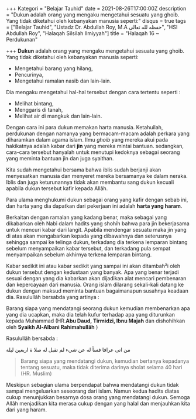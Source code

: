 +++
Kategori = "Belajar Tauhid"
date = 2021-08-26T17:00:00Z
description = "Dukun adalah orang yang mengaku mengetahui sesuatu yang ghoib. Yang tidak diketahui oleh kebanyakan manusia seperti:"
disqus = true
tags = ["Belajar Tauhid", "Ustadz Dr. Abdullah Roy, M.A حفظه لله تعالى", "HSI Abdullah Roy", "Halaqah Silsilah Ilmiyyah"]
title = "Halaqah 16 ~ Perdukunan"

+++
**Dukun** adalah orang yang mengaku mengetahui sesuatu yang ghoib. Yang tidak diketahui oleh kebanyakan manusia seperti:

* Mengetahui barang yang hilang,
* Pencurinya,
* Mengetahui ramalan nasib dan lain-lain.

Dia mengaku mengetahui hal-hal tersebut dengan cara tertentu seperti :

* Melihat bintang,
* Menggaris di tanah,
* Melihat air di mangkuk dan lain-lain.

Dengan cara ini para dukun memakan harta manusia. Ketahuilah, perdukunan dengan namanya yang bermacam-macam adalah perkara yang diharamkan dalam agama islam. Ilmu _ghoib_ yang mereka akui pada hakikatnya adalah kabar dari **jin** yang mereka mintai bantuan. sedangkan, cara-cara tersebut hanyalah untuk menutupi kedoknya sebagai seorang yang meminta bantuan jin dan juga syaithan.

Kita sudah mengetahui bersama bahwa iblis sudah berjanji akan menyesatkan manusia dan menyeret mereka bersamanya ke dalam neraka. Iblis dan juga keturunannya tidak akan membantu sang dukun kecuali apabila dukun tersebut kafir kepada Allâh.

Para ulama menghukumi dukun sebagai orang yang kafir dengan sebab ini, dan harta yang dia dapatkan dari pekerjaan ini adalah **harta yang haram**.

Berkaitan dengan ramalan yang kadang benar, maka sebagai yang dikabarkan oleh Nabi dalam hadits yang shohih bahwa para jin bekerjasama untuk mencuri kabar dari langit. Apabila mendengar sesuatu maka jin yang di atas akan mengabarkan kepada yang dibawahnya dan seterusnya sehingga sampai ke telinga dukun, terkadang dia terkena lemparan bintang sebelum menyampaikan kabar tersebut, dan terkadang pula sempat menyampaikan sebelum akhirnya terkena lemparan bintang.

Kabar sedikit ini atau kabar sedikit yang sampai ini akan ditambah²i oleh dukun tersebut dengan kedustaan yang banyak. Apa yang benar terjadi sesuai dengan yang dia kabarkan akan dijadikan alat mencari pembenaran dan kepercayaan dari manusia. Orang islam dilarang sekali-kali datang ke dukun dengan maksud meminta bantuan bagaimanapun susahnya keadaan dia. Rasulullâh bersabda yang artinya :

Barang siapa yang mendatangi seorang dukun kemudian membenarkan apa yang dia ucapkan, maka dia telah kufur terhadap apa yang diturunkan kepada Muhammad (HR.**Abu Daud, Tirmidzi, Ibnu Majah** dan dishohihkan oleh **Syaikh Al-Albani Rahimahullâh** )

Rasulullâh bersabda :

من اتى عرافا فسأ له عن شيء لم تقبل له صلا ة اربعين ليلة

> Barang siapa yang mendatangi dukun, kemudian bertanya kepadanya tentang sesuatu, maka tidak diterima darinya sholat selama 40 hari (HR. Muslim)

Meskipun sebagian ulama berpendapat bahwa mendatangi dukun tidak sampai mengeluarkan seseorang dari islam. Namun kedua hadits diatas cukup menunjukkan besarnya dosa orang yang mendatangi dukun. Semoga Allâh menjadikan kita merasa cukup dengan yang halal dan menjauhkan kita dari yang haram.